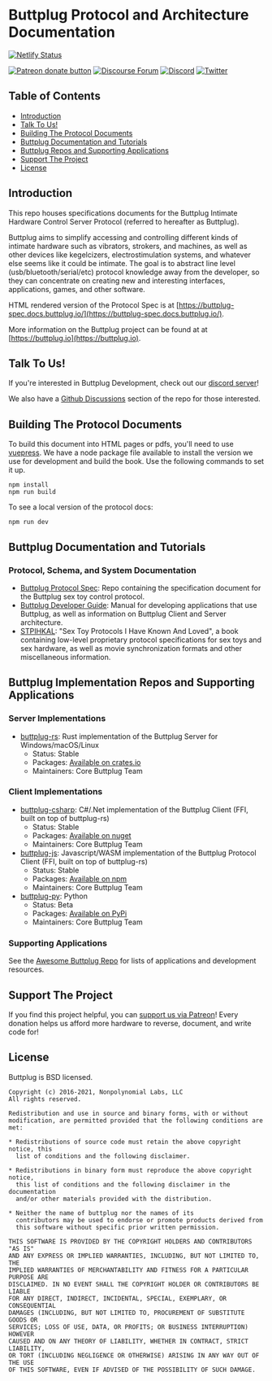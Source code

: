 # Buttplug Protocol and Architecture Documentation

[![Netlify Status](https://api.netlify.com/api/v1/badges/ca7221a2-36a6-4362-8459-07a4428c60b4/deploy-status)](https://app.netlify.com/sites/buttplug-spec/deploys)

[![Patreon donate button](https://img.shields.io/badge/patreon-donate-yellow.svg)](https://www.patreon.com/qdot)
[![Discourse Forum](https://img.shields.io/discourse/https/metafetish.club/topics.svg)](https://metafetish.club)
[![Discord](https://img.shields.io/discord/353303527587708932.svg?logo=discord)](https://discord.gg/t9g9RuD)
[![Twitter](https://img.shields.io/twitter/follow/buttplugio.svg?style=social&logo=twitter)](https://twitter.com/buttplugio)

## Table of Contents

* [Introduction](#introduction)
* [Talk To Us!](#talk-to-us)
* [Building The Protocol Documents](#building-the-protocol-documents)
* [Buttplug Documentation and Tutorials](#buttplug-documentation-and-tutorials)
* [Buttplug Repos and Supporting Applications](#buttplug-implementation-repos-and-supporting-applications)
* [Support The Project](#support-the-project)
* [License](#license)

## Introduction

This repo houses specifications documents for the Buttplug Intimate
Hardware Control Server Protocol (referred to hereafter as Buttplug).

Buttplug aims to simplify accessing and controlling different kinds of
intimate hardware such as vibrators, strokers, and machines, as well
as other devices like kegelcizers, electrostimulation systems, and
whatever else seems like it could be intimate. The goal is to abstract
line level (usb/bluetooth/serial/etc) protocol knowledge away from the
developer, so they can concentrate on creating new and interesting
interfaces, applications, games, and other software.

HTML rendered version of the Protocol Spec is at
[https://buttplug-spec.docs.buttplug.io/](https://buttplug-spec.docs.buttplug.io/).

More information on the Buttplug project can be found at at
[https://buttplug.io](https://buttplug.io).

## Talk To Us!

If you're interested in Buttplug Development, check out our [discord server](https://discord.buttplug.io)!

We also have a [Github Discussions](https://www.crates.io/crates/buttplug) section of the repo for
those interested.

## Building The Protocol Documents

To build this document into HTML pages or pdfs, you'll need to use
[vuepress](https://vuepress.vuejs.org/). We have a node package file
available to install the version we use for development and build the
book. Use the following commands to set it up.

```
npm install
npm run build
```

To see a local version of the protocol docs:

```
npm run dev
```

## Buttplug Documentation and Tutorials

### Protocol, Schema, and System Documentation

- [Buttplug Protocol Spec](http://github.com/buttplugio/buttplug): Repo containing
  the specification document for the Buttplug sex toy control
  protocol.
- [Buttplug Developer Guide](http://buttplug-developer-guide.docs.buttplug.io):
  Manual for developing applications that use Buttplug, as well as
  information on Buttplug Client and Server architecture.
- [STPIHKAL](http://github.com/buttplugio/stpihkal): "Sex Toy
  Protocols I Have Known And Loved", a book containing low-level
  proprietary protocol specifications for sex toys and sex hardware,
  as well as movie synchronization formats and other miscellaneous
  information.

## Buttplug Implementation Repos and Supporting Applications

### Server Implementations

- [buttplug-rs](http://github.com/buttplugio/buttplug-rs):
  Rust implementation of the Buttplug Server for Windows/macOS/Linux
  - Status: Stable
  - Packages: [Available on crates.io](https://www.crates.io/crates/buttplug)
  - Maintainers: Core Buttplug Team

### Client Implementations

- [buttplug-csharp](http://github.com/metafetish/buttplug-rs-ffi):
  C#/.Net implementation of the Buttplug Client (FFI, built on top of buttplug-rs)
  - Status: Stable
  - Packages: [Available on nuget](https://www.nuget.org/packages?q=buttplug)
  - Maintainers: Core Buttplug Team 
- [buttplug-js](http://github.com/metafetish/buttplug-rs-ffi): Javascript/WASM
  implementation of the Buttplug Protocol Client (FFI, built on top of buttplug-rs)
  - Status: Stable
  - Packages: [Available on npm](https://www.npmjs.com/package/buttplug)
  - Maintainers: Core Buttplug Team 
- [buttplug-py](https://github.com/buttplugio/buttplug-py): Python
  - Status: Beta
  - Packages: [Available on PyPi](https://pypi.org/project/buttplug/)
  - Maintainers: Core Buttplug Team

### Supporting Applications

See the [Awesome Buttplug Repo](https://github.com/buttplugio/awesome-buttplug) for lists of applications and development resources.

## Support The Project

If you find this project helpful, you can [support us via
Patreon](http://patreon.com/qdot)! Every donation helps us afford more
hardware to reverse, document, and write code for!

## License

Buttplug is BSD licensed.

    Copyright (c) 2016-2021, Nonpolynomial Labs, LLC
    All rights reserved.
    
    Redistribution and use in source and binary forms, with or without
    modification, are permitted provided that the following conditions are met:
    
    * Redistributions of source code must retain the above copyright notice, this
      list of conditions and the following disclaimer.
    
    * Redistributions in binary form must reproduce the above copyright notice,
      this list of conditions and the following disclaimer in the documentation
      and/or other materials provided with the distribution.
    
    * Neither the name of buttplug nor the names of its
      contributors may be used to endorse or promote products derived from
      this software without specific prior written permission.
    
    THIS SOFTWARE IS PROVIDED BY THE COPYRIGHT HOLDERS AND CONTRIBUTORS "AS IS"
    AND ANY EXPRESS OR IMPLIED WARRANTIES, INCLUDING, BUT NOT LIMITED TO, THE
    IMPLIED WARRANTIES OF MERCHANTABILITY AND FITNESS FOR A PARTICULAR PURPOSE ARE
    DISCLAIMED. IN NO EVENT SHALL THE COPYRIGHT HOLDER OR CONTRIBUTORS BE LIABLE
    FOR ANY DIRECT, INDIRECT, INCIDENTAL, SPECIAL, EXEMPLARY, OR CONSEQUENTIAL
    DAMAGES (INCLUDING, BUT NOT LIMITED TO, PROCUREMENT OF SUBSTITUTE GOODS OR
    SERVICES; LOSS OF USE, DATA, OR PROFITS; OR BUSINESS INTERRUPTION) HOWEVER
    CAUSED AND ON ANY THEORY OF LIABILITY, WHETHER IN CONTRACT, STRICT LIABILITY,
    OR TORT (INCLUDING NEGLIGENCE OR OTHERWISE) ARISING IN ANY WAY OUT OF THE USE
    OF THIS SOFTWARE, EVEN IF ADVISED OF THE POSSIBILITY OF SUCH DAMAGE.

